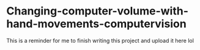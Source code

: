 # Changing-computer-volume-with-hand-movements-computervision


This is a reminder for me to finish writing this project and upload it here lol
